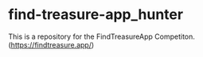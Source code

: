 # find-treasure-app_hunter
This is a repository for the FindTreasureApp Competiton. (https://findtreasure.app/)
